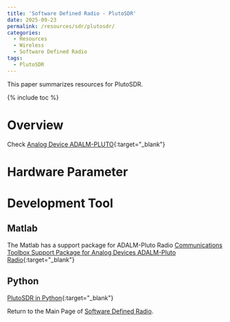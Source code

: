 ```yaml
---
title: 'Software Defined Radio - PlutoSDR'
date: 2025-09-23
permalink: /resources/sdr/plutosdr/
categories:
  - Resources
  - Wireless  
  - Software Defined Radio
tags: 
  - PlutoSDR
---
```


This paper summarizes resources for PlutoSDR.

{% include toc %}

# Overview
Check [Analog Device ADALM-PLUTO](https://www.analog.com/en/resources/evaluation-hardware-and-software/evaluation-boards-kits/adalm-pluto.html){:target="_blank"}

# Hardware Parameter

# Development Tool

## Matlab
The Matlab has a support package for ADALM-Pluto Radio [Communications Toolbox Support Package for Analog Devices ADALM-Pluto Radio](https://uk.mathworks.com/help/comm/plutoradio.html){:target="_blank"}

## Python
[PlutoSDR in Python](https://pysdr.org/content/pluto.html){:target="_blank"}


Return to the Main Page of [Software Defined Radio](/resources/sdr/).